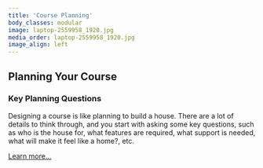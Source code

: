 ```yaml
---
title: 'Course Planning'
body_classes: modular
image: laptop-2559958_1920.jpg
media_order: laptop-2559958_1920.jpg
image_align: left
---
```


## Planning Your Course

### Key Planning Questions

<!--
![alt-text](rm22-268-business-sasi-22.jpg "Woman holding a poster on a white wall")
-->

Designing a course is like planning to build a house. There are a lot of details to think through, and you start with asking some key questions, such as who is the house for, what features are required, what support is needed, what will make it feel like a home?, etc.


[Learn more...](https://multi-access.twu.ca/design/course-planning?classes=btn,mt-4,w-content,block)
